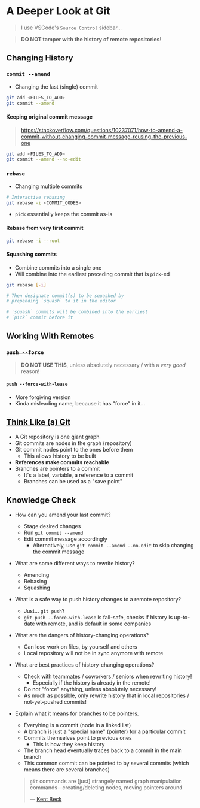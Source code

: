 # A Deeper Look at Git

> I use VSCode's `Source Control` sidebar...

> **DO NOT tamper with the history of remote repositories!**

## Changing History

### `commit --amend`

- Changing the last (single) commit

```sh
git add <FILES_TO_ADD>
git commit --amend
```

#### Keeping original commit message

> https://stackoverflow.com/questions/10237071/how-to-amend-a-commit-without-changing-commit-message-reusing-the-previous-one

```sh
git add <FILES_TO_ADD>
git commit --amend --no-edit
```

### `rebase`

- Changing multiple commits

```sh
# Interactive rebasing
git rebase -i <COMMIT_CODES>
```

- `pick` essentially keeps the commit as-is

#### Rebase from very first commit

```sh
git rebase -i --root
```

#### Squashing commits

- Combine commits into a single one
- Will combine into the earliest preceding commit that is `pick`-ed

```sh
git rebase [-i]

# Then designate commit(s) to be squashed by
# prepending `squash` to it in the editor

# `squash` commits will be combined into the earliest
# `pick` commit before it
```

## Working With Remotes

### ~~`push --force`~~

> **DO NOT USE THIS**, unless absolutely necessary / with a _very good_ reason!

#### `push --force-with-lease`

- More forgiving version
- Kinda misleading name, because it has "force" in it...

## [Think Like (a) Git](https://think-like-a-git.net/)

- A Git repository is one giant graph
- Git commits are nodes in the graph (repository)
- Git commit nodes point to the ones before them
  - This allows history to be built
- **References make commits reachable**
- Branches are pointers to a commit
  - It's a label, variable, a reference to a commit
  - Branches can be used as a "save point"

## Knowledge Check

- How can you amend your last commit?

  - Stage desired changes
  - Run `git commit --amend`
  - Edit commit message accordingly
    - Alternatively, use `git commit --amend --no-edit` to skip changing the commit message

- What are some different ways to rewrite history?

  - Amending
  - Rebasing
  - Squashing

- What is a safe way to push history changes to a remote repository?

  - Just... `git push`?
  - `git push --force-with-lease` is fail-safe, checks if history is up-to-date with remote, and is default in some companies

- What are the dangers of history-changing operations?

  - Can lose work on files, by yourself and others
  - Local repository will not be in sync anymore with remote

- What are best practices of history-changing operations?

  - Check with teammates / coworkers / seniors when rewriting history!
    - Especially if the history is already in the remote!
  - Do not "force" anything, unless absolutely necessary!
  - As much as possible, only rewrite history that in local repositories / not-yet-pushed commits!

- Explain what it means for branches to be pointers.

  - Everyhing is a commit (node in a linked list)
  - A branch is just a "special name" (pointer) for a particular commit
  - Commits themselves point to previous ones
    - This is how they keep history
  - The branch head eventually traces back to a commit in the main branch
  - This common commit can be pointed to by several commits (which means there are several branches)

  > `git` commands are [just] strangely named graph manipulation commands―creating/deleting nodes, moving pointers around
  >
  > ― [Kent Beck](https://twitter.com/KentBeck/status/42657237986054144)
